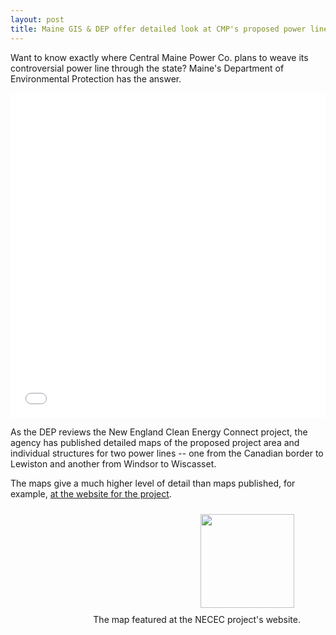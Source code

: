 ```yaml
---
layout: post
title: Maine GIS & DEP offer detailed look at CMP's proposed power lines
---
```

Want to know exactly where Central Maine Power Co. plans to weave its controversial power line through the state? Maine's Department of Environmental Protection has the answer.

<iframe width="100%" height="520" frameborder="0" src="https%3A%2F%2Fdfishell.carto.com%2Fbuilder%2F3c7e897e-489a-4803-a821-105ba8f56dc6%2Fembed%3Fstate%3D%7B"map"%3A%7B"ne"%3A%5B-71.927490%2C43.659924%5D%2C"sw"%3A%5B-67.895508%2C45.962606%5D%7D%7D" allowfullscreen webkitallowfullscreen mozallowfullscreen oallowfullscreen msallowfullscreen></iframe>

As the DEP reviews the New England Clean Energy Connect project, the agency has published detailed maps of the proposed project area and individual structures for two power lines -- one from the Canadian border to Lewiston and another from Windsor to Wiscasset.

The maps give a much higher level of detail than maps published, for example, [at the website for the project](https://www.necleanenergyconnect.org/map/).<figure style="text-align:right;"><img src="https://static1.squarespace.com/static/59f503f2d74cff2410953bcf/t/5b5b6db2aa4a99c5ff5c4bd3/1535048016348/NECEC_map.png?format=1000w" style="padding:10px; text-align:right;" width="150px"><figcaption>The map featured at the NECEC project's website.</figcaption></figure>

